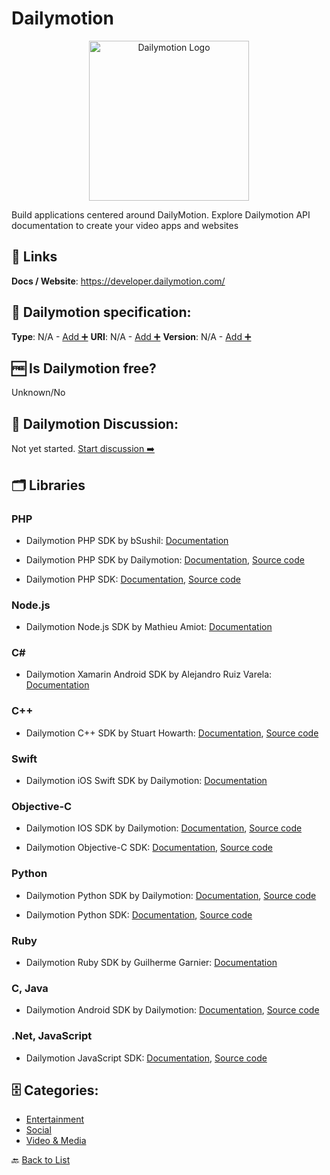 # Dailymotion
<p align="center">
    <img width="256" src="https://raw.githubusercontent.com/apis-list/apis-list/main/apis/dailymotion/logo_256x256.png" alt="Dailymotion Logo"/>
</p>
Build applications centered around DailyMotion. Explore Dailymotion API documentation to create your video apps and websites

##  🔗 Links
**Docs / Website**: https://developer.dailymotion.com/

## 🧬 Dailymotion specification:
**Type**: N/A - [Add ➕](https://github.com/apis-list/apis-list/edit/main/apis-list.yaml)
**URI**: N/A - [Add ➕](https://github.com/apis-list/apis-list/edit/main/apis-list.yaml)
**Version**: N/A - [Add ➕](https://github.com/apis-list/apis-list/edit/main/apis-list.yaml)

## 🆓 Is Dailymotion free?
 Unknown/No 

## 💬 Dailymotion Discussion:
Not yet started. [Start discussion ➡️](https://github.com/apis-list/apis-list/discussions/new)

## 🗂️ Libraries
### PHP
- Dailymotion PHP SDK by bSushil: [Documentation](https://github.com/bSushil/dailymotion)

- Dailymotion PHP SDK by Dailymotion: [Documentation](https://developer.dailymotion.com/tools/sdks#sdk-php), [Source code](https://github.com/dailymotion/dailymotion-sdk-php)

- Dailymotion PHP SDK: [Documentation](http://developer.dailymotion.com/documentation#sdk-php), [Source code](https://github.com/dailymotion/dailymotion-sdk-php)

### Node.js
- Dailymotion Node.js SDK by Mathieu Amiot: [Documentation](https://github.com/OtaK/dailymotion-sdk-node)

### C#
- Dailymotion Xamarin Android SDK by Alejandro Ruiz Varela: [Documentation](https://github.com/AlejandroRuiz/Xamarin-Dailymotion-Android)

### C++
- Dailymotion C++ SDK by Stuart Howarth: [Documentation](http://marxoft.co.uk/doc/qdailymotion/index.html), [Source code](https://github.com/marxoft/qdailymotion)

### Swift
- Dailymotion iOS Swift SDK by Dailymotion: [Documentation](https://github.com/dailymotion/dailymotion-swift-player-sdk-ios)

### Objective-C
- Dailymotion IOS SDK by Dailymotion: [Documentation](https://developer.dailymotion.com/tools/sdks#sdk-objective-c), [Source code](https://github.com/dailymotion/dailymotion-player-sdk-ios)

- Dailymotion Objective-C SDK: [Documentation](http://dailymotion.github.io/dailymotion-sdk-objc/html/index.html), [Source code](https://github.com/dailymotion/dailymotion-sdk-objc)

### Python
- Dailymotion Python SDK by Dailymotion: [Documentation](https://developer.dailymotion.com/tools/sdks#sdk-python), [Source code](https://github.com/dailymotion/dailymotion-sdk-python)

- Dailymotion Python SDK: [Documentation](http://developer.dailymotion.com/documentation#sdk-python), [Source code](https://github.com/dailymotion/dailymotion-sdk-python)

### Ruby
- Dailymotion Ruby SDK by Guilherme Garnier: [Documentation](https://github.com/ggarnier/dailymotion-api-client)

### C, Java
- Dailymotion Android SDK by Dailymotion: [Documentation](https://developer.dailymotion.com/tools/sdks#sdk-android), [Source code](https://developer.dailymotion.com/tools/sdks#sdk-android)

### .Net, JavaScript
- Dailymotion JavaScript SDK: [Documentation](http://developer.dailymotion.com/documentation#sdk-javascript), [Source code](https://github.com/dailymotion/dailymotion-sdk-js)


## 🗄️ Categories:
- [Entertainment](https://github.com/apis-list/apis-list#entertainment-)
- [Social](https://github.com/apis-list/apis-list#social-)
- [Video & Media](https://github.com/apis-list/apis-list#video--media-)

🔙  [Back to List](https://github.com/apis-list/apis-list)
